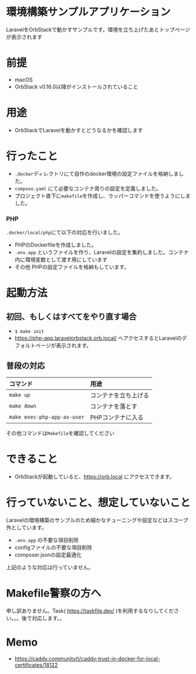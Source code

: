 # 環境構築サンプルアプリケーション

LaravelをOrbStackで動かすサンプルです。環境を立ち上げたあとトップページが表示されます

# 前提
- macOS
- OrbStack v0.16.0以降がインストールされていること

# 用途
- OrbStackでLaravelを動かすとどうなるかを確認します

# 行ったこと

- `.docker`ディレクトリにて自作のdocker環境の設定ファイルを格納しました。
- `compose.yaml` にて必要なコンテナ周りの設定を定義しました。
- プロジェクト直下に`makefile`を作成し、ラッパーコマンドを使うようにしました。

### PHP

`.docker/local/php`にて以下の対応を行いました。

- PHPのDockerfileを作成しました。
- `.env.app` というファイルを作り、Laravelの設定を集約しました。コンテナ内に環境変数として渡す用にしています
- その他 PHPの設定ファイルを格納もしています。

# 起動方法

## 初回、もしくはすべてをやり直す場合

- `$ make init`
- https://php-app.laravelorbstack.orb.local/ へアクセスするとLaravelのデフォルトページが表示されます。

## 普段の対応

| コマンド                        | 用途         |
|:----------------------------|:-----------|
| `make up`                   | コンテナを立ち上げる |
| `make down`                 | コンテナを落とす   |
| `make exec-php-app-as-user` | PHPコンテナに入る |

その他コマンドは`Makefile`を確認してください


# できること
- OrbStackが起動していると、https://orb.local にアクセスできます。

# 行っていないこと、想定していないこと

Laravelの環境構築のサンプルのため細かなチューニングや設定などはスコープ外としています。

- `.env.app` の不要な項目削除
- configファイルの不要な項目削除
- composer.jsonの設定最適化

上記のような対応は行っていません。

# Makefile警察の方へ
申し訳ありません。Task( https://taskfile.dev/ )を利用するなりしてください。。。後で対応します。。

# Memo
- https://caddy.community/t/caddy-trust-in-docker-for-local-certificates/18122
